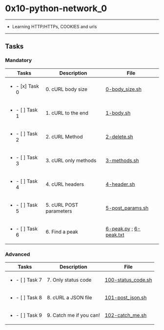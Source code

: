 # 0x10-python-network_0

---

* Learning HTTP/HTTPs, COOKIES and urls

---

## Tasks

### Mandatory 

| Tasks | Description | File |
| ----- | ----- | ----- |
| <ul><li> - [x] Task 0 </li></ul> | 0. cURL body size | [0-body_size.sh](0-body_size.sh) |
| <ul><li> - [ ] Task 1 </li></ul> | 1. cURL to the end | [1-body.sh](1-body.sh) |
| <ul><li> - [ ] Task 2 </li></ul> | 2. cURL Method | [2-delete.sh](2-delete.sh) |
| <ul><li> - [ ] Task 3 </li></ul> | 3. cURL only methods | [3-methods.sh](3-methods.sh) |
| <ul><li> - [ ] Task 4 </li></ul> | 4. cURL headers | [4-header.sh](4-header.sh) |
| <ul><li> - [ ] Task 5 </li></ul> | 5. cURL POST parameters | [5-post_params.sh](5-post_params.sh) |
| <ul><li> - [ ] Task 6 </li></ul> | 6. Find a peak | [6-peak.py](6-peak.py) ; [6-peak.txt](6-peak.txt) |

### Advanced

| Tasks | Description | File |
| ----- | ----- | ----- |
| <ul><li> - [ ] Task 7 </li></ul> | 7. Only status code | [100-status_code.sh](100-status_code.sh) | 
| <ul><li> - [ ] Task 8 </li></ul> | 8. cURL a JSON file | [101-post_json.sh](101-post_json.sh) |
| <ul><li> - [ ] Task 9 </li></ul> | 9. Catch me if you can! | [102-catch_me.sh](102-catch_me.sh) |
